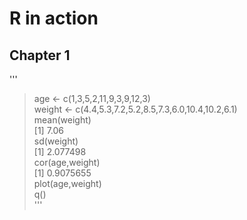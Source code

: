 # R in action
## Chapter 1

'''
> age <- c(1,3,5,2,11,9,3,9,12,3)  
> weight <- c(4.4,5.3,7.2,5.2,8.5,7.3,6.0,10.4,10.2,6.1)  
> mean(weight)  
[1] 7.06  
> sd(weight)  
[1] 2.077498  
> cor(age,weight)  
[1] 0.9075655  
> plot(age,weight)  
> q()  
'''
